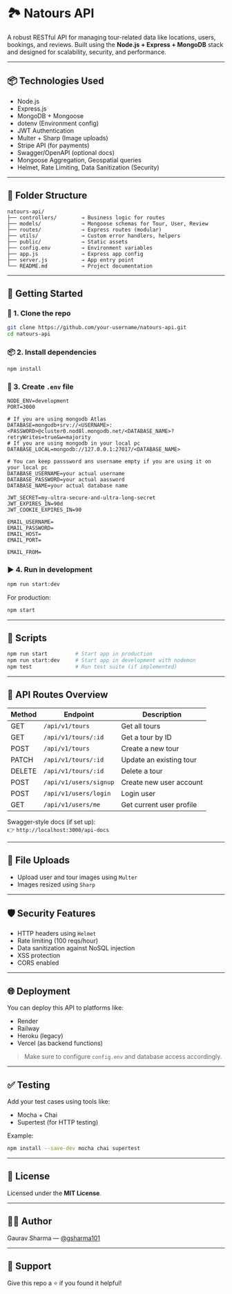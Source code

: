 # 🏞️ Natours API

A robust RESTful API for managing tour-related data like locations, users, bookings, and reviews. Built using the **Node.js + Express + MongoDB** stack and designed for scalability, security, and performance.

---

## 📦 Technologies Used

- Node.js
- Express.js
- MongoDB + Mongoose
- dotenv (Environment config)
- JWT Authentication
- Multer + Sharp (Image uploads)
- Stripe API (for payments)
- Swagger/OpenAPI (optional docs)
- Mongoose Aggregation, Geospatial queries
- Helmet, Rate Limiting, Data Sanitization (Security)

---

## 📁 Folder Structure

```
natours-api/
├── controllers/        → Business logic for routes
├── models/             → Mongoose schemas for Tour, User, Review
├── routes/             → Express routes (modular)
├── utils/              → Custom error handlers, helpers
├── public/             → Static assets
├── config.env          → Environment variables
├── app.js              → Express app config
├── server.js           → App entry point
└── README.md           → Project documentation
```

---

## 🚀 Getting Started

### 🔧 1. Clone the repo

```bash
git clone https://github.com/your-username/natours-api.git
cd natours-api
```

### 📦 2. Install dependencies

```bash
npm install
```

### 🔐 3. Create `.env` file

```env
NODE_ENV=development
PORT=3000

# If you are using mongodb Atlas
DATABASE=mongodb+srv://<USERNAME>:<PASSWORD>@cluster0.nod8l.mongodb.net/<DATABASE_NAME>?retryWrites=true&w=majority
# If you are using mongodb in your local pc
DATABASE_LOCAL=mongodb://127.0.0.1:27017/<DATABASE_NAME>

# You can keep passsword ans username empty if you are using it on your local pc
DATABASE_USERNAME=your actual username
DATABASE_PASSWORD=your actual aassword
DATABASE_NAME=your actual database name

JWT_SECRET=my-ultra-secure-and-ultra-long-secret
JWT_EXPIRES_IN=90d
JWT_COOKIE_EXPIRES_IN=90

EMAIL_USERNAME=
EMAIL_PASSWORD=
EMAIL_HOST=
EMAIL_PORT=

EMAIL_FROM=
```

### ▶️ 4. Run in development

```bash
npm run start:dev
```

For production:

```bash
npm start
```

---

## 🧪 Scripts

```bash
npm run start         # Start app in production
npm run start:dev     # Start app in development with nodemon
npm test              # Run test suite (if implemented)
```

---

## 🔗 API Routes Overview

| Method | Endpoint               | Description                  |
|--------|------------------------|------------------------------|
| GET    | `/api/v1/tours`        | Get all tours                |
| GET    | `/api/v1/tours/:id`    | Get a tour by ID             |
| POST   | `/api/v1/tours`        | Create a new tour            |
| PATCH  | `/api/v1/tours/:id`    | Update an existing tour      |
| DELETE | `/api/v1/tours/:id`    | Delete a tour                |
| POST   | `/api/v1/users/signup` | Create new user account      |
| POST   | `/api/v1/users/login`  | Login user                   |
| GET    | `/api/v1/users/me`     | Get current user profile     |

Swagger-style docs (if set up):  
👉 `http://localhost:3000/api-docs`

---

## 📸 File Uploads

- Upload user and tour images using `Multer`
- Images resized using `Sharp`

---

## 🛡️ Security Features

- HTTP headers using `Helmet`
- Rate limiting (100 reqs/hour)
- Data sanitization against NoSQL injection
- XSS protection
- CORS enabled

---

## 🌐 Deployment

You can deploy this API to platforms like:
- Render
- Railway
- Heroku (legacy)
- Vercel (as backend functions)

> Make sure to configure `config.env` and database access accordingly.

---

## ✅ Testing

Add your test cases using tools like:
- Mocha + Chai
- Supertest (for HTTP testing)

Example:

```bash
npm install --save-dev mocha chai supertest
```

---

## 📄 License

Licensed under the **MIT License**.

---

## 👨‍💻 Author

Gaurav Sharma — [@gsharma101](https://github.com/gsharma101)

---

## 🙌 Support

Give this repo a ⭐️ if you found it helpful!
